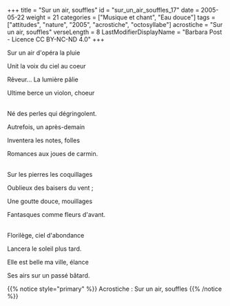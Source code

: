 +++
title = "Sur un air, souffles"
id = "sur_un_air_souffles_17"
date = 2005-05-22
weight = 21
categories = ["Musique et chant", "Eau douce"]
tags = ["attitudes", "nature", "2005", "acrostiche", "octosyllabe"]
acrostiche = "Sur un air, souffles"
verseLength = 8
LastModifierDisplayName = "Barbara Post - Licence CC BY-NC-ND 4.0"
+++

Sur un air d'opéra la pluie

Unit la voix du ciel au coeur

Rêveur... La lumière pâlie

Ultime berce un violon, choeur

 \
Né des perles qui dégringolent.

Autrefois, un après-demain

Inventera les notes, folles

Romances aux joues de carmin.

 \
Sur les pierres les coquillages

Oublieux des baisers du vent ;

Une goutte douce, mouillages

Fantasques comme fleurs d'avant.

 \
Florilège, ciel d'abondance

Lancera le soleil plus tard.

Elle est belle ma ville, élance

Ses airs sur un passé bâtard.

{{% notice style="primary" %}}
Acrostiche : Sur un air, souffles
{{% /notice %}}

